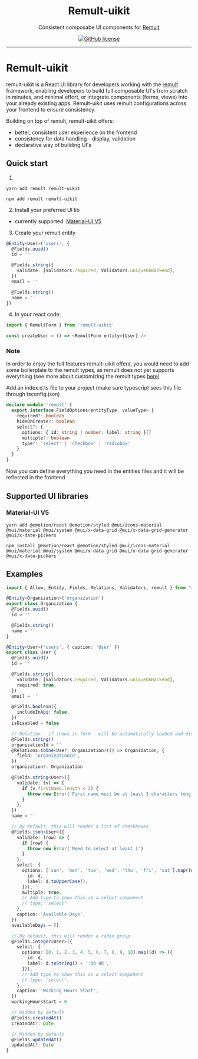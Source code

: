 <div align="center">
  <h1>Remult-uikit</h1>
  <p>Consistent composabe UI components for <a href=https://github.com/remult/remult>Remult</a></p>
    <a href="https://raw.githubusercontent.com/remult/remult/master/LICENSE" rel="nofollow">
    <img alt="GitHub license" src="https://img.shields.io/badge/license-MIT-blue.svg">
  </a>
</div>

<hr/>

# Remult-uikit

remult-uikit is a React UI library for developers working with the [remult](https://github.com/remult/remult) framework, enabling developers to build full composable UI's from scratch in minutes, and minimal effort, or integrate components (forms, views) into your already existing apps.
Remult-uikit uses remult configurations across your frontend to ensure consistency.

Building on top of remult, remult-uikit offers:

- better, consistent user experience on the frontend
- consistency for data handling - display, validation
- declarative way of building UI's

## Quick start

1.

```
yarn add remult remult-uikit

npm add remult remult-uikit
```

2. Install your preferred UI lib

- currently supported: <a href='#supported-mui-v5'>Material-UI V5</a>

3. Create your remult entity

```ts
@Entity<User>('users', {
  @Fields.uuid()
  id = ''

  @Fields.string({
    validate: [Validators.required, Validators.uniqueOnBackend],
  })
  email = ''

  @Fields.string()
  name = ''
})

```

4. In your react code:

```ts
import { RemultForm } from 'remult-uikit'

const createUser = () => <RemultForm entity={User} />
```

### Note

In order to enjoy the full features remult-uikit offers, you would need to add some boilerplate
to the remult types, as remult does not yet supports everything
(see more about customizing the remult types [here](https://remult.dev/docs/custom-options.html#augmenting-userinfo-interface))

Add an index.d.ts file to your project (make sure typescript sees this file through tsconfig.json)

```ts
declare module 'remult' {
  export interface FieldOptions<entityType, valueType> {
    required?: boolean
    hideOnCreate?: boolean
    select?: {
      options: { id: string | number; label: string }[]
      multiple?: boolean
      type?: 'select' | 'checkbox' | 'radiobox'
    }
  }
}
```

Now you can define everything you need in the entities files and it will be reflected in the frontend

## Supported UI libraries

### Material-UI V5

```
yarn add @emotion/react @emotion/styled @mui/icons-material @mui/material @mui/system @mui/x-data-grid @mui/x-data-grid-generator @mui/x-date-pickers

npm install @emotion/react @emotion/styled @mui/icons-material @mui/material @mui/system @mui/x-data-grid @mui/x-data-grid-generator @mui/x-date-pickers
```

## Examples

```ts
import { Allow, Entity, Fields, Relations, Validators, remult } from 'remult'

@Entity<Organization>('organization')
export class Organization {
  @Fields.uuid()
  id = ''

  @Fields.string()
  name = ''
}

@Entity<User>('users', { caption: 'User' })
export class User {
  @Fields.uuid()
  id = ''

  @Fields.string({
    validate: [Validators.required, Validators.uniqueOnBackend],
    required: true,
  })
  email = ''

  @Fields.boolean({
    includeInApi: false,
  })
  isDisabled = false

  // Relation - if shows in form - will be automatically loaded and displayed as select component
  @Fields.string()
  organizationId = ''
  @Relations.toOne<User, Organization>(() => Organization, {
    field: 'organizationId',
  })
  organization?: Organization

  @Fields.string<User>({
    validate: (v) => {
      if (v.firstName.length < 3) {
        throw new Error('First name must be at least 3 characters long')
      }
    },
  })
  name = ''

  // By default, this will render a list of checkboxes
  @Fields.json<User>({
    validate: (row) => {
      if (row) {
        throw new Error('Need to select at least 1')
      }
    },
    select: {
      options: ['sun', 'mon', 'tue', 'wed', 'thu', 'fri', 'sat'].map((d) => ({
        id: d,
        label: d.toUpperCase(),
      })),
      multiple: true,
      // Add type to show this as a select component
      // type: 'select'
    },
    caption: 'Available Days',
  })
  availableDays = []

  // By default, this will render a radio group
  @Fields.integer<User>({
    select: {
      options: [0, 1, 2, 3, 4, 5, 6, 7, 8, 9, 10].map((d) => ({
        id: d,
        label: d.toString() + ':00 HR',
      })),
      // Add type to show this as a select component
      // type: 'select',
    },
    caption: 'Working Hours Start',
  })
  workingHoursStart = 0

  // Hidden by default
  @Fields.createdAt()
  createdAt?: Date

  // Hidden by default
  @Fields.updatedAt()
  updatedAt?: Date
}
```

